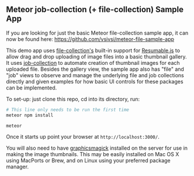 ## Meteor job-collection (+ file-collection) Sample App

If you are looking for just the basic Meteor file-collection sample app, it can now be found here: https://github.com/vsivsi/meteor-file-sample-app

This demo app uses [file-collection's](https://atmospherejs.com/vsivsi/file-collection) built-in support for [Resumable.js](http://www.resumablejs.com/) to allow drag and drop uploading of image files into a basic thumbnail gallery. It uses [job-collection](https://atmospherejs.com/vsivsi/job-collection) to automate creation of thumbnail images for each uploaded file. Besides the gallery view, the sample app also has "file" and "job" views to observe and manage the underlying file and job collections directly and given examples for how basic UI controls for these packages can be implemented.

To set-up: just clone this repo, cd into its directory, run:

```sh
# This line only needs to be run the first time
meteor npm install

meteor
```

Once it starts up point your browser at `http://localhost:3000/`.

You will also need to have [graphicsmagick](http://www.graphicsmagick.org/) installed on the server for use in making the image thumbnails. This may be easily installed on Mac OS X using MacPorts or Brew, and on Linux using your preferred package manager.
